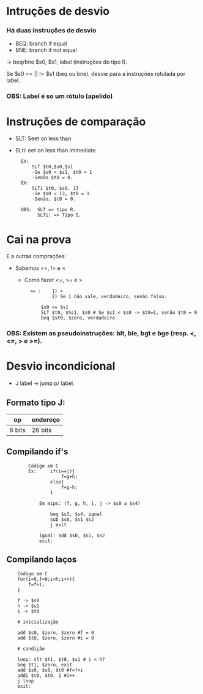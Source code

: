 # Intruções  de desvio

### Há duas instruções de desvio

- BEQ: branch if equal
- BNE: branch if not equal
  
-> beq/bne $s0, $s1, label (instruções do tipo I).

Se $s0 == || != $s1 (beq ou bne), desvie para a instruções rotulada por label.

### OBS: Label é so um rótulo (apelido)

# Instruções de comparação

- SLT: Seet on less than
- SLti: eet on less than immediate
  
        EX:
            SLT $t0,$s0,$s1
            -Se $s0 < $s1, $t0 = 1
            -Senão $t0 = 0.
        EX:
            SLTi $t0, $s0, 13
            -Se $s0 < 13, $t0 = 1
            -Senão, $t0 = 0.

        OBS:  SLT => tipo R.
              SLTi: => Tipo I.


# Cai na prova

E a outras comprações:
  - Sabemos ==, != e <
    - Como fazer <=, >= e >

            <= :    1) >
                    2) Se 1 não vale, verdadeiro, senão falso.

                $s0 <= $s1
                SLT $t0, $%s1, $s0 # Se $s1 < $s0 -> $t0=1, senão $t0 = 0
                beq $st0, $zero, verdadeiro

### OBS: Existem as pseudoinstruções: blt, ble, bgt e bge (resp. <, <=, > e >=).

# Desvio incondicional

- J label -> jump p/ label.
  
## Formato tipo J:

op|endereço
-----|--------
6 bits| 26 bits

## Compilando if's

            Código em C
            Ex:     if(i==j){ 
                        f=g+h;
                    else{ 
                        f=g-h;
                    }

                Em mips: (f, g, h, i, j -> $s0 a $s4)

                    beq $s3, $s4, igual
                    sub $s0, $s1 $s2
                    j exit

                igual: add $s0, $s1, $s2
                exit: 

## Compilando laços

        Código em C
        for(i=0,f=0;i<h;i++){
            f=f+i;
        }

        f -> $s0
        h -> $s1
        i -> $t0

        # inicialização

        add $s0, $zero, $zero #f = 0
        add $t0, $zero, $zero #i = 0

        # condição

        loop: slt $t1, $t0, $s1 # i < h?
        beq $t1, $zero, exit
        add $s0, $s0, $t0 #f=f+i
        addi $t0, $t0, 1 #i++
        j loop
        exit:

